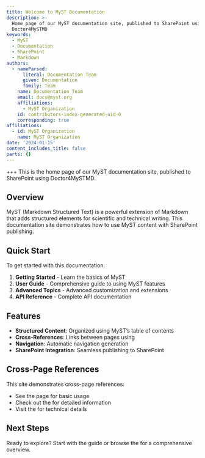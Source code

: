 ```yaml
---
title: Welcome to MyST Documentation
description: >-
  Home page of our MyST documentation site, published to SharePoint using
  Doctor4MySTMD
keywords:
  - MyST
  - Documentation
  - SharePoint
  - Markdown
authors:
  - nameParsed:
      literal: Documentation Team
      given: Documentation
      family: Team
    name: Documentation Team
    email: docs@myst.org
    affiliations:
      - MyST Organization
    id: contributors-index-generated-uid-0
    corresponding: true
affiliations:
  - id: MyST Organization
    name: MyST Organization
date: '2024-01-15'
content_includes_title: false
parts: {}
---
```

+++
This is the home page of our MyST documentation site, published to SharePoint using Doctor4MySTMD.

## Overview

MyST (Markdown Structured Text) is a powerful extension of Markdown that adds structured elements for scientific and technical writing. This documentation site demonstrates how to use MyST content with SharePoint publishing.

## Quick Start

To get started with this documentation:

1.  **Getting Started** - Learn the basics of MyST
2.  **User Guide** - Comprehensive guide to using MyST features
3.  **Advanced Topics** - Advanced customization and extensions
4.  **API Reference** - Complete API documentation

## Features

*   **Structured Content**: Organized using MyST’s table of contents
*   **Cross-References**: Links between pages using [](#getting-started)
*   **Navigation**: Automatic navigation generation
*   **SharePoint Integration**: Seamless publishing to SharePoint

## Cross-Page References

This site demonstrates cross-page references:

*   See the [](#getting-started) page for basic usage
*   Check out the [](#user-guide/introduction) for detailed information
*   Visit the [](#api-reference) for technical details

## Next Steps

Ready to explore? Start with the [](#getting-started) guide or browse the [](#user-guide/introduction) for a comprehensive overview.